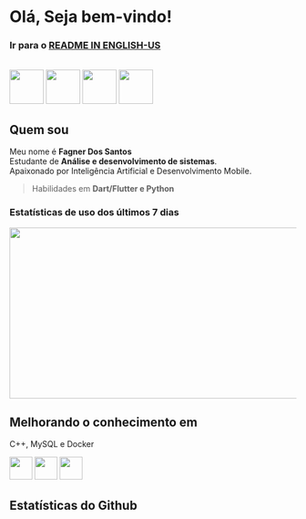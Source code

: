 # Olá, Seja bem-vindo!

### Ir para o **<a href="https://github.com/fagnerdossantos/fagnerdossantos/blob/main/README.pt.md"> README IN ENGLISH-US </a>**

<br>

<div>
<img src="https://cdn.jsdelivr.net/gh/devicons/devicon/icons/ubuntu/ubuntu-plain-wordmark.svg" height="60" width="60">
<img src="https://cdn.jsdelivr.net/gh/devicons/devicon/icons/vscode/vscode-original-wordmark.svg" height="60" width="60">
<img src="https://cdn.jsdelivr.net/gh/devicons/devicon/icons/python/python-original-wordmark.svg" height="60" width="60">
<img src="https://cdn.jsdelivr.net/gh/devicons/devicon/icons/dart/dart-plain-wordmark.svg" height="60" width="60">
</div>
 
## Quem sou

Meu nome é **Fagner Dos Santos** <br/>
Estudante de **Análise e desenvolvimento de sistemas**. <br/>
Apaixonado por Inteligência Artificial e Desenvolvimento Mobile.
 > Habilidades em **Dart/Flutter e Python**

 ### Estatísticas de uso dos últimos 7 dias
<div>
<!-- <img src="https://github-readme-stats.vercel.app/api/wakatime?username=fagnerdossantos" alt="" width="400" height="400" /> -->
<img src="https://wakatime.com/share/@fagnerdossantos/335e3c27-a9e6-4d0b-9f9d-02efb952e7cd.svg" width="600" height="300" />
</div>

## Melhorando o conhecimento em
C++, MySQL e Docker

<div>
<img src="https://cdn.jsdelivr.net/gh/devicons/devicon/icons/cplusplus/cplusplus-original.svg" width="40" height="40"/>
<img src="https://cdn.jsdelivr.net/gh/devicons/devicon/icons/mysql/mysql-original-wordmark.svg" width="40" height="40"/>
<img src="https://cdn.jsdelivr.net/gh/devicons/devicon/icons/docker/docker-original-wordmark.svg" width="40" height="40"/>
 
</div>

## Estatísticas do Github
<p>&nbsp;</p>
<p><strong><img src="https://github-readme-stats.vercel.app/api?username=fagnerdossantos&amp;show_icons=true&amp;theme=tokyonight" alt="" /></strong></p>
